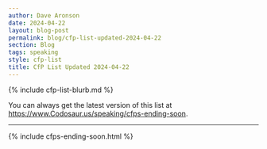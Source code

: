 ```yaml
---
author: Dave Aronson
date: 2024-04-22
layout: blog-post
permalink: blog/cfp-list-updated-2024-04-22
section: Blog
tags: speaking
style: cfp-list
title: CfP List Updated 2024-04-22
---
```


{% include cfp-list-blurb.md %}

You can always get the latest version of this list at
https://www.Codosaur.us/speaking/cfps-ending-soon.

<hr>

{% include cfps-ending-soon.html %}
